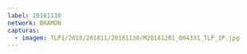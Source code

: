 ```yaml
---
label: 20181130
network: BRAMON
capturas:
  - imagem: TLP1/2018/201811/20181130/M20181201_004331_TLP_1P.jpg
---
```

